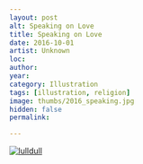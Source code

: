 ```yaml
---
layout: post
alt: Speaking on Love
title: Speaking on Love
date: 2016-10-01
artist: Unknown
loc: 
author: 
year: 
category: Illustration
tags: [illustration, religion]
image: thumbs/2016_speaking.jpg
hidden: false
permalink:

---
```





<div class="post_image">
	<a href="{{ site.baseurl }}/images/posts/2016_speaking/001.jpg" target="_blank">
	<img src="{{ site.baseurl }}/images/posts/2016_speaking/001.jpg" alt="lulldull"></a>
</div>
